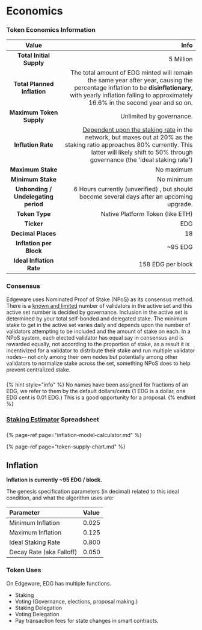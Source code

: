 # Economics

### 

### Token Economics Information

| Value | Info |
| :---: | ---: |
| **Total Initial Supply** | 5 Million |
| **Total Planned Inflation** | The total amount of EDG minted will remain the same year after year, causing the percentage inflation to be **disinflationary**, with yearly inflation falling to approximately 16.6% in the second year and so on. |
| **Maximum Token Supply** | Unlimited by governance. |
| **Inflation Rate** | [Dependent upon the staking rate](https://docs.google.com/spreadsheets/d/1QCs1KgGGAEIDugOHHD6n8kI4UG2v5nO_DwXt-D8El4A/edit#gid=494484132) in the network, but maxes out at 20% as the staking ratio approaches 80% currently. This latter will likely shift to 50% through governance \(the 'ideal staking rate'\) |
| **Maximum Stake** | No maximum |
| **Minimum Stake** | No minimum |
| **Unbonding / Undelegating period** | 6 Hours currently \(unverified\) , but should become several days after an upcoming upgrade. |
| **Token Type** | Native Platform Token \(like ETH\) |
| **Ticker** | EDG |
| **Decimal Places** | 18 |
| **Inflation per Block** | ~95 EDG |
| **Ideal Inflation Rat**e | 158 EDG per block |

### Consensus

Edgeware uses Nominated Proof of Stake \(NPoS\) as its consensus method. There is a [known and limited](https://polkadot.js.org/apps/#/staking) number of validators in the active set and this active set number is decided by governance. Inclusion in the active set is determined by your total self-bonded and delegated stake. The minimum stake to get in the active set varies daily and depends upon the number of validators attempting to be included and the amount of stake on each. In a NPoS system, each elected validator has equal say in consensus and is rewarded equally, not according to the proportion of stake, as a result it is incentivized for a validator to distribute their stake and run multiple validator nodes-- not only among their own nodes but potentially among other validators to normalize stake across the set, something NPoS does to help prevent centralized stake. 

### 

{% hint style="info" %}
No names have been assigned for fractions of an EDG, we refer to them by the default dollars/cents \(1 EDG is a dollar, one EDG cent is 0.01 EDG.\) This is a good opportunity for a proposal.
{% endhint %}

### [Staking Estimator](https://docs.google.com/spreadsheets/d/1VlzTUDESbbfOggMRz3GyE9-VqR9MlOhNuoekBboKvLw/edit?usp=sharing) Spreadsheet 

### 

{% page-ref page="inflation-model-calculator.md" %}

{% page-ref page="token-supply-chart.md" %}

## Inflation



**Inflation is currently ~95 EDG / block.**  
    
The genesis specification parameters \(in decimal\) related to this ideal condition, and what the algorithm uses are:

| Parameter | Value |
| :--- | :--- |
| Minimum Inflation | 0.025 |
| Maximum Inflation | 0.125 |
| Ideal Staking Rate | 0.800 |
| Decay Rate \(aka Falloff\) | 0.050 |





### Token Uses

On Edgeware, EDG has multiple functions.

* Staking 
* Voting \(Governance, elections, proposal making.\)
* Staking Delegation
* Voting Delegation
* Pay transaction fees for state changes in smart contracts.





